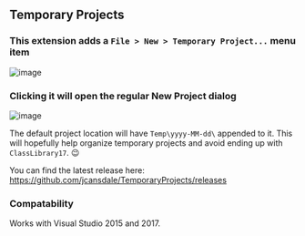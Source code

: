 ## Temporary Projects

### This extension adds a `File > New > Temporary Project...` menu item

![image](https://user-images.githubusercontent.com/11719160/42604757-51550320-856c-11e8-96b2-76513c1c7159.png)

### Clicking it will open the regular New Project dialog

![image](https://user-images.githubusercontent.com/11719160/42604832-a4fd8092-856c-11e8-8ebd-90fe5c0a5f4b.png)

The default project location will have `Temp\yyyy-MM-dd\` appended to it. This will hopefully help organize temporary projects and avoid ending up with `ClassLibrary17`. 😉

You can find the latest release here:
https://github.com/jcansdale/TemporaryProjects/releases

### Compatability

Works with Visual Studio 2015 and 2017.
